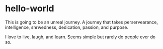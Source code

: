 # hello-world

This is going to be an unreal journey. A journey that takes perservearance, intelligence, shrwedness, dedication, passion, and purpose.

I love to live, laugh, and learn. Seems simple but rarely do people ever do so. 


